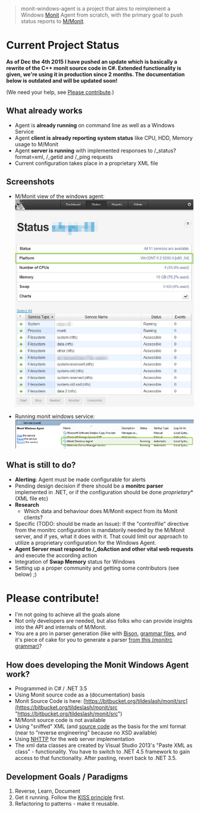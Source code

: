 > monit-windows-agent is a project that aims to reimplement a Windows [Monit](http://www.mmonit.com "Monit") Agent from scratch, with the primary goal to push status reports to [M/Monit](http://www.mmonit.com "M/Monit").


# Current Project Status

**As of Dec the 4th 2015 I have pushed an update which is basically a rewrite of the C++ monit source code in C#. Extended functionality is given, we're using it in production since 2 months. The documentation below is outdated and will be updated soon!**


(We need your help, see <a href="#please-contribute">Please contribute</a>.)

## What already works

 - Agent is **already running** on command line as well as a Windows Service
 - Agent **client is already reporting system status** like CPU, HDD, Memory usage to M/Monit
 - Agent **server is running** with implemented responses to /\_status?format=xml, /\_getid and /\_ping requests
 - Current configuration takes place in a proprietary XML file

## Screenshots
- M/Monit view of the windows agent:
![monit-windows-agent Screenshot from M/Monit](img/monit-windows-agent-mmonit-1.png)

- Running monit windows service:
![monit-windows-agent Windows Service Screenshot](img/monit-windows-agent-service-1.png)

## What is still to do?

- **Alerting**: Agent must be made configurable for alerts
- Pending design decision if there should be a **monitrc parser** implemented in .NET, or if the configuration should be done *proprietary** (XML file etc)
- **Research**
  - Which data and behaviour does M/Monit expect from its Monit clients? 
 - Specific (TODO: should be made an Issue): If the "controlfile" directive from the monitrc configuration is mandatorily needed by the M/Monit server, and if yes, what it does with it. That could limit our approach to utilize a proprietary configuration for the Windows Agent.
- **Agent Server must respond to /_doAction and other vital web requests** and execute the according action
- Integration of **Swap Memory** status for Windows
- Setting up a proper community and getting some contributors (see below) ;)

# Please contribute!
- I'm not going to achieve all the goals alone
- Not only developers are needed, but also folks who can provide insights into the API and internals of M/Monit.
- You are a pro in parser generation (like with [Bison](http://www.gnu.org/software/bison/), [grammar files](http://dinosaur.compilertools.net/bison/bison_6.html), and it's piece of cake for you to generate a parser [from this (monitrc grammar)](https://bitbucket.org/tildeslash/monit/src/HEAD/src/p.y?at=master)?

## How does developing the Monit Windows Agent work?

- Programmed in C# / .NET 3.5
- Using Monit source code as a (documentation) basis
 - Monit Source Code is here: [https://bitbucket.org/tildeslash/monit/src](https://bitbucket.org/tildeslash/monit/src "https://bitbucket.org/tildeslash/monit/src")
- M/Monit source code is not available
- Using "sniffed" XML (and [source code](https://bitbucket.org/tildeslash/monit/src/HEAD/src/xml.c?at=master) as the basis for the xml format (near to "reverse engineering" because no XSD available)
- Using <a href="https://github.com/pvginkel/NHttp">NHTTP</a> for the web server implementation
- The xml data classes are created by Visual Studio 2013's "Paste XML as class" - functionality. You have to switch to .NET 4.5 framework to gain access to that functionality. After pasting, revert back to .NET 3.5.

## Development Goals / Paradigms
1. Reverse, Learn, Document
2. Get it running. Follow the <a href="http://en.wikipedia.org/wiki/KISS_principle#In_software_development">KISS principle</a> first.
3. Refactoring to patterns - make it reusable.
